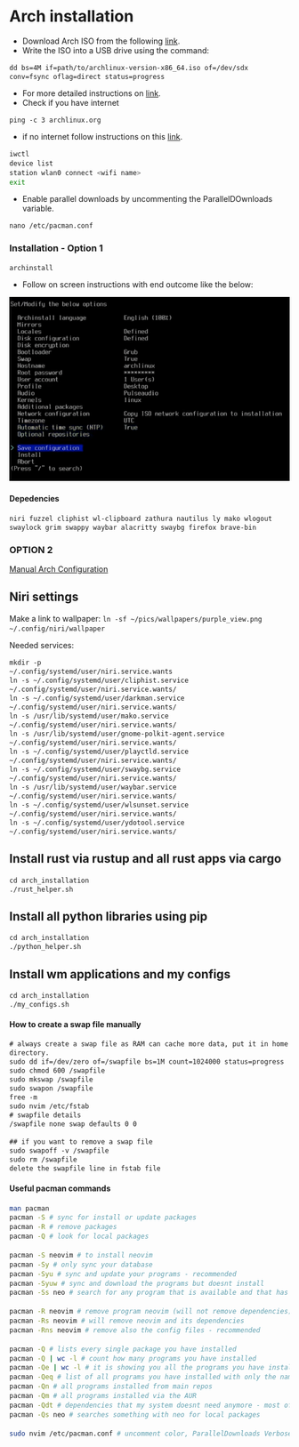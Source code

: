# Arch installation

- Download Arch ISO from the following [link](https://archlinux.org/download/).
- Write the ISO into a USB drive using the command:

```console
dd bs=4M if=path/to/archlinux-version-x86_64.iso of=/dev/sdx conv=fsync oflag=direct status=progress
````

- For more detailed instructions on [link](https://wiki.archlinux.org/title/USB_flash_installation_medium).
- Check if you have internet

```console
ping -c 3 archlinux.org
```

- if no internet follow instructions on this [link](https://wiki.archlinux.org/index.php/Iwd#iwctl).

```bash
iwctl
device list
station wlan0 connect <wifi name>
exit
```

- Enable parallel downloads by uncommenting the ParallelDOwnloads variable.

```console
nano /etc/pacman.conf
```

### Installation - Option 1

```console
archinstall
```

- Follow on screen instructions with end outcome like the below:

![Arch installation](images/archinstallation.png)

#### Depedencies

```
niri fuzzel cliphist wl-clipboard zathura nautilus ly mako wlogout swaylock grim swappy waybar alacritty swaybg firefox brave-bin
```

### OPTION 2

[Manual Arch Configuration](https://github.com/jokyv/arch_installation/wiki/Manual-Arch-Configuration)

## Niri settings

Make a link to wallpaper:
`ln -sf ~/pics/wallpapers/purple_view.png ~/.config/niri/wallpaper`

Needed services:
```console
mkdir -p                                               ~/.config/systemd/user/niri.service.wants
ln -s ~/.config/systemd/user/cliphist.service          ~/.config/systemd/user/niri.service.wants/
ln -s ~/.config/systemd/user/darkman.service           ~/.config/systemd/user/niri.service.wants/
ln -s /usr/lib/systemd/user/mako.service               ~/.config/systemd/user/niri.service.wants/
ln -s /usr/lib/systemd/user/gnome-polkit-agent.service ~/.config/systemd/user/niri.service.wants/
ln -s ~/.config/systemd/user/playctld.service          ~/.config/systemd/user/niri.service.wants/
ln -s ~/.config/systemd/user/swaybg.service            ~/.config/systemd/user/niri.service.wants/
ln -s /usr/lib/systemd/user/waybar.service             ~/.config/systemd/user/niri.service.wants/
ln -s ~/.config/systemd/user/wlsunset.service          ~/.config/systemd/user/niri.service.wants/
ln -s ~/.config/systemd/user/ydotool.service           ~/.config/systemd/user/niri.service.wants/
```
## Install rust via rustup and all rust apps via cargo
```
cd arch_installation
./rust_helper.sh
```

## Install all python libraries using pip
```
cd arch_installation
./python_helper.sh

```
## Install wm applications and my configs
```
cd arch_installation
./my_configs.sh
```

#### How to create a swap file manually
```
# always create a swap file as RAM can cache more data, put it in home directory.
sudo dd if=/dev/zero of=/swapfile bs=1M count=1024000 status=progress
sudo chmod 600 /swapfile
sudo mkswap /swapfile
sudo swapon /swapfile
free -m
sudo nvim /etc/fstab
# swapfile details
/swapfile none swap defaults 0 0

## if you want to remove a swap file
sudo swapoff -v /swapfile
sudo rm /swapfile
delete the swapfile line in fstab file
```


#### Useful pacman commands

```bash
man pacman
pacman -S # sync for install or update packages
pacman -R # remove packages
pacman -Q # look for local packages

pacman -S neovim # to install neovim
pacman -Sy # only sync your database
pacman -Syu # sync and update your programs - recommended
pacman -Syuw # sync and download the programs but doesnt install
pacman -Ss neo # search for any program that is available and that has 'neo' 

pacman -R neovim # remove program neovim (will not remove dependencies)
pacman -Rs neovim # will remove neovim and its dependencies
pacman -Rns neovim # remove also the config files - recommended

pacman -Q # lists every single package you have installed
pacman -Q | wc -l # count how many programs you have installed
pacman -Qe | wc -l # it is showing you all the programs you have installed
pacman -Qeq # list of all programs you have installed with only the names - recommended
pacman -Qn # all programs installed from main repos
pacman -Qm # all programs installed via the AUR
pacman -Qdt # dependencies that my system doesnt need anymore - most of time :)
pacman -Qs neo # searches something with neo for local packages

sudo nvim /etc/pacman.conf # uncomment color, ParallelDownloads VerbosePkgLists
```
